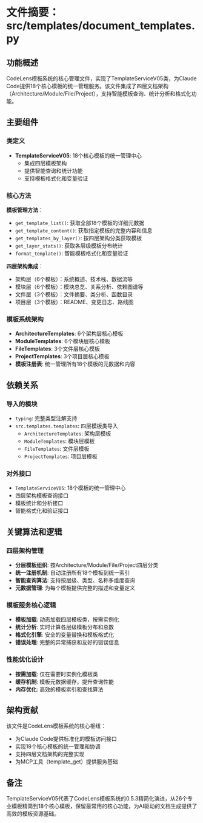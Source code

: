 # 文件摘要：src/templates/document_templates.py

## 功能概述

CodeLens模板系统的核心管理文件，实现了TemplateServiceV05类，为Claude Code提供18个核心模板的统一管理服务。该文件集成了四层文档架构（Architecture/Module/File/Project），支持智能模板查询、统计分析和格式化功能。

## 主要组件

### 类定义
- **TemplateServiceV05**: 18个核心模板的统一管理中心
  - 集成四层模板架构
  - 提供智能查询和统计功能
  - 支持模板格式化和变量验证

### 核心方法

**模板管理方法**：
- `get_template_list()`: 获取全部18个模板的详细元数据
- `get_template_content()`: 获取指定模板的完整内容和信息
- `get_templates_by_layer()`: 按四层架构分类获取模板
- `get_layer_stats()`: 获取各层级模板分布统计
- `format_template()`: 智能模板格式化和变量验证

**四层架构集成**：
- 架构层（6个模板）：系统概述、技术栈、数据流等
- 模块层（6个模板）：模块总览、关系分析、依赖图谱等
- 文件层（3个模板）：文件摘要、类分析、函数目录
- 项目层（3个模板）：README、变更日志、路线图

### 模板系统架构
- **ArchitectureTemplates**: 6个架构层核心模板
- **ModuleTemplates**: 6个模块层核心模板
- **FileTemplates**: 3个文件层核心模板
- **ProjectTemplates**: 3个项目层核心模板
- **模板注册表**: 统一管理所有18个模板的元数据和内容

## 依赖关系

### 导入的模块
- `typing`: 完整类型注解支持
- `src.templates.templates`: 四层模板类导入
  - `ArchitectureTemplates`: 架构层模板
  - `ModuleTemplates`: 模块层模板
  - `FileTemplates`: 文件层模板
  - `ProjectTemplates`: 项目层模板

### 对外接口
- `TemplateServiceV05`: 18个模板的统一管理中心
- 四层架构模板查询接口
- 模板统计和分析接口
- 智能格式化和验证接口

## 关键算法和逻辑

### 四层架构管理
- **分层模板组织**: 按Architecture/Module/File/Project四层分类
- **统一注册机制**: 自动注册所有18个模板到统一索引
- **智能查询算法**: 支持按层级、类型、名称多维度查询
- **元数据管理**: 为每个模板提供完整的描述和变量定义

### 模板服务核心逻辑
- **模板加载**: 动态加载四层模板类，按需实例化
- **统计分析**: 实时计算各层级模板分布和总数
- **格式化引擎**: 安全的变量替换和模板格式化
- **错误处理**: 完整的异常捕获和友好的错误信息

### 性能优化设计
- **按需加载**: 仅在需要时实例化模板类
- **缓存机制**: 模板元数据缓存，提升查询性能
- **内存优化**: 高效的模板索引和查找算法

## 架构贡献

该文件是CodeLens模板系统的核心枢纽：
- 为Claude Code提供标准化的模板访问接口
- 实现18个核心模板的统一管理和协调
- 支持四层文档架构的完整实现
- 为MCP工具（template_get）提供服务基础

## 备注

TemplateServiceV05代表了CodeLens模板系统的0.5.3精简化演进，从26个专业模板精简到18个核心模板，保留最常用的核心功能，为AI驱动的文档生成提供了高效的模板资源基础。
